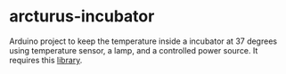 arcturus-incubator
============

Arduino project to keep the temperature inside a incubator at 37 degrees using temperature sensor, a lamp, and a controlled power source. It requires this [library](https://github.com/Seeed-Studio/Grove_Temperature_And_Humidity_Sensor).
